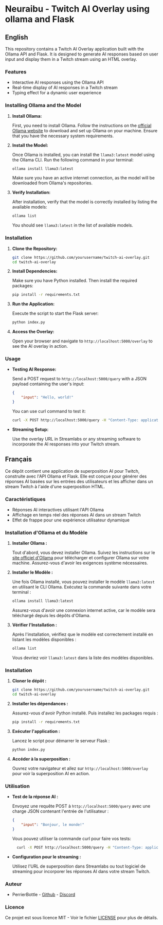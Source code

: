 # Neuraibu - Twitch AI Overlay using ollama and Flask

## English

This repository contains a Twitch AI Overlay application built with the Ollama API and Flask. It is designed to generate AI responses based on user input and display them in a Twitch stream using an HTML overlay.

### Features

- Interactive AI responses using the Ollama API
- Real-time display of AI responses in a Twitch stream
- Typing effect for a dynamic user experience

### Installing Ollama and the Model

1. **Install Ollama:**

   First, you need to install Ollama. Follow the instructions on the [official Ollama website](https://ollama.com) to download and set up Ollama on your machine. Ensure that you have the necessary system requirements.

2. **Install the Model:**

   Once Ollama is installed, you can install the `llama3:latest` model using the Ollama CLI. Run the following command in your terminal:

   ```bash
   ollama install llama3:latest
   ```

   Make sure you have an active internet connection, as the model will be downloaded from Ollama's repositories.

3. **Verify Installation:**

   After installation, verify that the model is correctly installed by listing the available models:

   ```bash
   ollama list
   ```

   You should see `llama3:latest` in the list of available models.


### Installation

1. **Clone the Repository:**

   ```bash
   git clone https://github.com/yourusername/twitch-ai-overlay.git
   cd twitch-ai-overlay
   ```

2. **Install Dependencies:**

   Make sure you have Python installed. Then install the required packages:

   ```bash
   pip install -r requirements.txt
   ```

3. **Run the Application:**

   Execute the script to start the Flask server:

   ```bash
   python index.py
   ```

4. **Access the Overlay:**

   Open your browser and navigate to `http://localhost:5000/overlay` to see the AI overlay in action.

### Usage

- **Testing AI Response:**

  Send a POST request to `http://localhost:5000/query` with a JSON payload containing the user's input:

  ```json
  {
      "input": "Hello, world!"
  }
  ```

  You can use curl command to test it:

  ```sh
  curl -X POST http://localhost:5000/query -H "Content-Type: application/json" -d '{"input": "Hello !"}'
  ```

- **Streaming Setup:**

  Use the overlay URL in Streamlabs or any streaming software to incorporate the AI responses into your Twitch stream.

## Français

Ce dépôt contient une application de superposition AI pour Twitch, construite avec l'API Ollama et Flask. Elle est conçue pour générer des réponses AI basées sur les entrées des utilisateurs et les afficher dans un stream Twitch à l'aide d'une superposition HTML.

### Caractéristiques

- Réponses AI interactives utilisant l'API Ollama
- Affichage en temps réel des réponses AI dans un stream Twitch
- Effet de frappe pour une expérience utilisateur dynamique

### Installation d'Ollama et du Modèle

1. **Installer Ollama :**

   Tout d'abord, vous devez installer Ollama. Suivez les instructions sur le [site officiel d'Ollama](https://ollama.com) pour télécharger et configurer Ollama sur votre machine. Assurez-vous d'avoir les exigences système nécessaires.

2. **Installer le Modèle :**

   Une fois Ollama installé, vous pouvez installer le modèle `llama3:latest` en utilisant le CLI Ollama. Exécutez la commande suivante dans votre terminal :

   ```bash
   ollama install llama3:latest
   ```

   Assurez-vous d'avoir une connexion internet active, car le modèle sera téléchargé depuis les dépôts d'Ollama.

3. **Vérifier l'Installation :**

   Après l'installation, vérifiez que le modèle est correctement installé en listant les modèles disponibles :

   ```bash
   ollama list
   ```

   Vous devriez voir `llama3:latest` dans la liste des modèles disponibles.

### Installation

1. **Cloner le dépôt :**

   ```bash
   git clone https://github.com/yourusername/twitch-ai-overlay.git
   cd twitch-ai-overlay
   ```

2. **Installer les dépendances :**

   Assurez-vous d'avoir Python installé. Puis installez les packages requis :

   ```bash
   pip install -r requirements.txt
   ```

3. **Exécuter l'application :**

   Lancez le script pour démarrer le serveur Flask :

   ```bash
   python index.py
   ```

4. **Accéder à la superposition :**

   Ouvrez votre navigateur et allez sur `http://localhost:5000/overlay` pour voir la superposition AI en action.

### Utilisation

- **Test de la réponse AI :**

  Envoyez une requête POST à `http://localhost:5000/query` avec une charge JSON contenant l'entrée de l'utilisateur :

  ```json
  {
      "input": "Bonjour, le monde!"
  }
  ```

  Vous pouvez utiliser la commande curl pour faire vos tests:

  ```sh
    curl -X POST http://localhost:5000/query -H "Content-Type: application/json" -d '{"input": "Hello !"}'
  ```

- **Configuration pour le streaming :**

  Utilisez l'URL de superposition dans Streamlabs ou tout logiciel de streaming pour incorporer les réponses AI dans votre stream Twitch.


### Auteur

* PerrierBottle - [Github](https://github.com/PerrierBottle) - [Discord](https://discord.gg/PeA3vESxt7)

### Licence

Ce projet est sous licence MIT - Voir le fichier [LICENSE](LICENSE) pour plus de détails.


